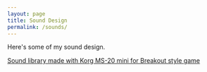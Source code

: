 ```yaml
---
layout: page
title: Sound Design 
permalink: /sounds/
---
```


Here's some of my sound design.

[Sound library made with Korg MS-20 mini for Breakout style game](https://github.com/eikrt/sound_lib/tree/main/korg_1)

